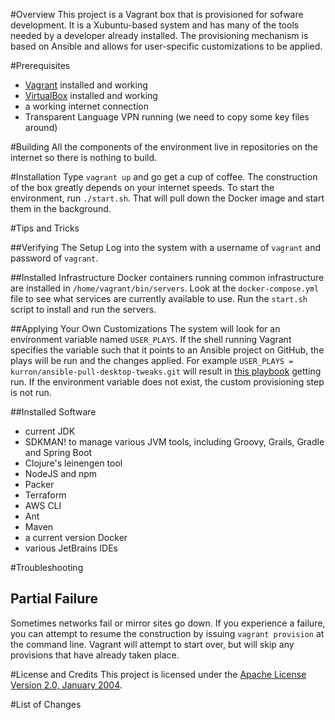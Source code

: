 #Overview
This project is a Vagrant box that is provisioned for sofware development.  It is a Xubuntu-based system and 
has many of the tools needed by a developer already installed.  The provisioning mechanism is based on Ansible 
and allows for user-specific customizations to be applied.

#Prerequisites

* [Vagrant](https://www.vagrantup.com/) installed and working
* [VirtualBox](https://www.virtualbox.org/) installed and working
* a working internet connection
* Transparent Language VPN running (we need to copy some key files around) 

#Building
All the components of the environment live in repositories on the internet so there is nothing to build.

#Installation
Type `vagrant up` and go get a cup of coffee.  The construction of the box greatly depends on your internet speeds.
To start the environment, run `./start.sh`.  That will pull down the Docker image and start them in the background.

#Tips and Tricks

##Verifying The Setup
Log into the system with a username of `vagrant` and password of `vagrant`.

##Installed Infrastructure
Docker containers running common infrastructure are installed in `/home/vagrant/bin/servers`.  Look at the `docker-compose.yml` 
file to see what services are currently available to use.  Run the `start.sh` script to install and run the servers.

##Applying Your Own Customizations
The system will look for an environment variable named `USER_PLAYS`.  If the shell running Vagrant specifies the variable 
such that it points to an Ansible project on GitHub, the plays will be run and the changes applied.  For example 
`USER_PLAYS = kurron/ansible-pull-desktop-tweaks.git` will result in 
[this playbook](https://github.com/kurron/ansible-pull-desktop-tweaks) getting run.  If the environment variable does 
not exist, the custom provisioning step is not run.

##Installed Software

* current JDK
* SDKMAN! to manage various JVM tools, including Groovy, Grails, Gradle and Spring Boot
* Clojure's leinengen tool
* NodeJS and npm
* Packer
* Terraform
* AWS CLI
* Ant
* Maven
* a current version Docker
* various JetBrains IDEs

#Troubleshooting

## Partial Failure
Sometimes networks fail or mirror sites go down. If you experience a failure, you can attempt to resume the construction 
by issuing `vagrant provision` at the command line.  Vagrant will attempt to start over, but will skip any provisions that
have already taken place. 

#License and Credits
This project is licensed under the [Apache License Version 2.0, January 2004](http://www.apache.org/licenses/).

#List of Changes

